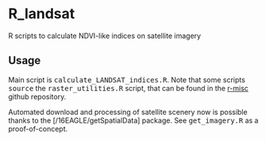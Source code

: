 # R_landsat
R scripts to calculate NDVI-like indices on satellite imagery

## Usage
Main script is <tt>calculate_LANDSAT_indices.R</tt>.
Note that some scripts <tt>source</tt> the <tt>raster_utilities.R</tt> script, that can be found in the [r-misc](https://github.com/dgpreatoni/R-misc) github repository.

Automated download and processing of satellite scenery now is possible thanks to the [/16EAGLE/getSpatialData] package.
See <tt>get_imagery.R</tt> as a proof-of-concept.
